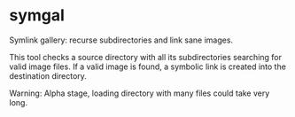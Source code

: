 symgal
======

Symlink gallery: recurse subdirectories and link sane images.

This tool checks a source directory with all its subdirectories searching 
for valid image files. If a valid image is found, a symbolic link is created 
into the destination directory.

Warning: Alpha stage, loading directory with many files could take very long.
